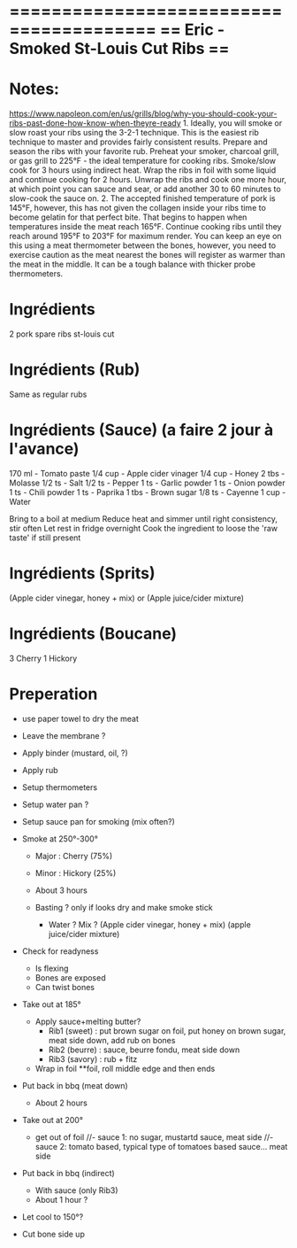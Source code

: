 ========================================
== Eric - Smoked St-Louis Cut Ribs    ==
========================================


Notes:
========================================
https://www.napoleon.com/en/us/grills/blog/why-you-should-cook-your-ribs-past-done-how-know-when-theyre-ready
1.
	Ideally, you will smoke or slow roast your ribs using the 3-2-1 technique. 
	This is the easiest rib technique to master and provides fairly consistent results. 
	Prepare and season the ribs with your favorite rub. 
	Preheat your smoker, charcoal grill, or gas grill to 225°F - the ideal temperature for cooking ribs. 
	Smoke/slow cook for 3 hours using indirect heat. 
	Wrap the ribs in foil with some liquid and continue cooking for 2 hours. 
	Unwrap the ribs and cook one more hour, at which point you can sauce and sear, or add another 30 to 60 minutes to slow-cook the sauce on.
2.
	The accepted finished temperature of pork is 145°F, however, this has not given the collagen inside your ribs time to become gelatin for that perfect bite. 
	That begins to happen when temperatures inside the meat reach 165°F. 
	Continue cooking ribs until they reach around 195°F to 203°F for maximum render. 
	You can keep an eye on this using a meat thermometer between the bones, however, you need to exercise caution as the meat nearest the bones will register as warmer than the meat in the middle. 
	It can be a tough balance with thicker probe thermometers.



Ingrédients
========================================
2 pork spare ribs st-louis cut


Ingrédients (Rub)
========================================
Same as regular rubs


Ingrédients (Sauce) (a faire 2 jour à l'avance)
========================================
170 ml  - Tomato paste
1/4 cup - Apple cider vinager
1/4 cup - Honey
2 tbs   - Molasse
1/2 ts  - Salt
1/2 ts  - Pepper
1 ts    - Garlic powder
1 ts    - Onion powder
1 ts    - Chili powder
1 ts    - Paprika
1 tbs   - Brown sugar
1/8 ts  - Cayenne
1 cup   - Water

Bring to a boil at medium
Reduce heat and simmer until right consistency, stir often
Let rest in fridge overnight
Cook the ingredient to loose the 'raw taste' if still present

Ingrédients (Sprits)
========================================
(Apple cider vinegar, honey + mix) 
or
(Apple juice/cider mixture)


Ingrédients (Boucane)
========================================
3 Cherry
1 Hickory


Preperation
========================================
- use paper towel to dry the meat
- Leave the membrane ?
- Apply binder (mustard, oil, ?)
- Apply rub

- Setup thermometers 
- Setup water pan ?
- Setup sauce pan for smoking (mix often?)

- Smoke at 250°-300°
	- Major : Cherry  (75%)
	- Minor : Hickory (25%)

	- About 3 hours
	- Basting ? only if looks dry and make smoke stick
		- Water ? Mix ? (Apple cider vinegar, honey + mix) (apple juice/cider mixture)

- Check for readyness
	- Is flexing
	- Bones are exposed
	- Can twist bones
	
- Take out at 185°
	- Apply sauce+melting butter?
		- Rib1 (sweet)  : put brown sugar on foil, put honey on brown sugar, meat side down, add rub on bones
		- Rib2 (beurre) : sauce, beurre fondu, meat side down
		- Rib3 (savory) : rub + fitz
	- Wrap in foil **foil, roll middle edge and then ends

- Put back in bbq (meat down)
	- About 2 hours

- Take out at 200°
	- get out of foil
	//- sauce 1: no sugar, mustartd sauce, meat side
	//- sauce 2: tomato based, typical type of tomatoes based sauce... meat side

- Put back in bbq (indirect)
	- With sauce (only Rib3)
	- About 1 hour ?

- Let cool to 150°?
- Cut bone side up